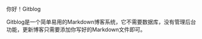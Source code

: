 <!--
author: jockchou
date: 2015-07-30
title: Hello World!
tags: GitBlog
category: GitBlog
status: publish
summary: 你好！Gitblog
-->

你好！Gitblog

Gitblog是一个简单易用的Markdown博客系统，它不需要数据库，没有管理后台功能，更新博客只需要添加你写好的Markdown文件即可。